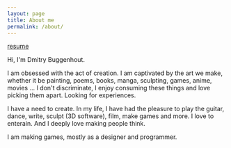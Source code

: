 ```yaml
---
layout: page
title: About me
permalink: /about/
---
```


[resume](https://github.com/MitrB/MitrB.github.io/tree/main/assets/resume.pdf)

Hi, I'm Dmitry Buggenhout.

I am obsessed with the act of creation. I am captivated by the art we make, whether it be painting, poems, books, manga, sculpting, games, anime, movies ...
I don't discriminate, I enjoy consuming these things and love picking them apart. Looking for experiences.

I have a need to create. In my life, I have had the pleasure to play the guitar, dance, write, sculpt (3D software), film, make games and more.
I love to enterain. And I deeply love making people think.

I am making games, mostly as a designer and programmer.
